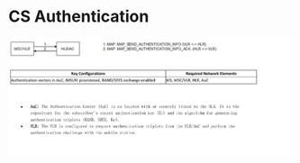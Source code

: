 # CS Authentication

![CS Authentication](images/CS%20Authentication.png)
![CS Authentication](images/CS%20Authentication%202.png)